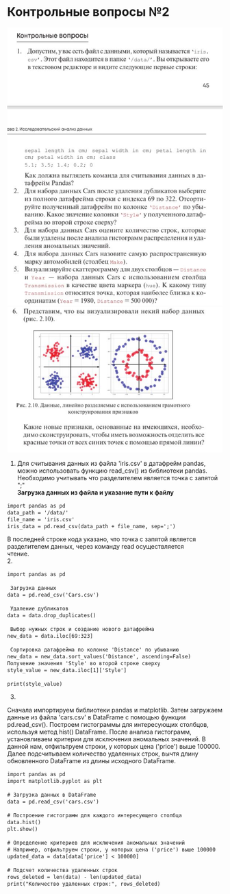 # Контрольные вопросы №2
![alt text](img/kt2.JPG)  
![alt text](img/kt2_1.JPG)  
1. Для считывания данных из файла 'iris.csv' в датафрейм pandas, можно использовать функцию read_csv() из библиотеки pandas. Необходимо учитывать что разделителем является точка с запятой ";"  
 **Загрузка данных из файла и указание пути к файлу**
```
import pandas as pd
data_path = '/data/' 
file_name = 'iris.csv'
iris_data = pd.read_csv(data_path + file_name, sep=';')
```
В последней строке кода указано, что точка с запятой является разделителем данных, через команду read осуществляется  
чтение.  
2.  
```
import pandas as pd

 Загрузка данных
data = pd.read_csv('Cars.csv')

 Удаление дубликатов
data = data.drop_duplicates()

 Выбор нужных строк и создание нового датафрейма
new_data = data.iloc[69:323]

 Сортировка датафрейма по колонке 'Distance' по убыванию
new_data = new_data.sort_values('Distance', ascending=False)
Получение значения 'Style' во второй строке сверху
style_value = new_data.iloc[1]['Style']

print(style_value)
```
3. 
Сначала импортируем библиотеки pandas и matplotlib. Затем загружаем данные из файла 'cars.csv' в DataFrame с помощью функции pd.read_csv(). Построем гистограммы для интересующих столбцов, используя метод hist() DataFrame. После анализа гистограмм, установливаем критерии для исключения аномальных значений. В данной нам, отфильтруем строки, у которых цена ('price') выше 100000. Далее подсчитываем количество удаленных строк, вычтя длину обновленного DataFrame из длины исходного DataFrame.
```
import pandas as pd
import matplotlib.pyplot as plt

# Загрузка данных в DataFrame
data = pd.read_csv('cars.csv')

# Построение гистограмм для каждого интересующего столбца
data.hist()
plt.show()

# Определение критериев для исключения аномальных значений
# Например, отфильтруем строки, у которых цена ('price') выше 100000
updated_data = data[data['price'] < 100000]

# Подсчет количества удаленных строк
rows_deleted = len(data) - len(updated_data)
print("Количество удаленных строк:", rows_deleted)
```
